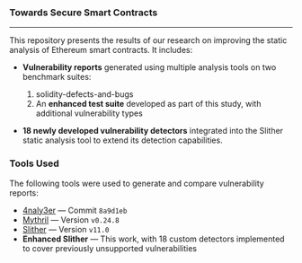 ### Towards Secure Smart Contracts
---

This repository presents the results of our research on improving the static analysis of Ethereum smart contracts. It includes:

- **Vulnerability reports** generated using multiple analysis tools on two benchmark suites:
  1. solidity-defects-and-bugs
  2. An **enhanced test suite** developed as part of this study, with additional vulnerability types

- **18 newly developed vulnerability detectors** integrated into the Slither static analysis tool to extend its detection capabilities.

### Tools Used

The following tools were used to generate and compare vulnerability reports:

- [4naly3er](https://github.com/Picodes/4naly3er) — Commit `8a9d1eb`
- [Mythril](https://github.com/ConsenSysDiligence/mythril) — Version `v0.24.8`
- [Slither](https://github.com/crytic/slither) — Version `v11.0`
- **Enhanced Slither** — This work, with 18 custom detectors implemented to cover previously unsupported vulnerabilities
